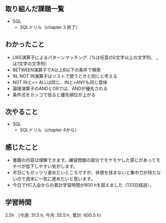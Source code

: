 ## 取り組んだ課題一覧
- SQL
    - SQLドリル（chapter 3 終了）
## わかったこと
- LIKE演算子によるパターンマッチング（%は任意の0文字以上の文字列、 _ は1文字の文字列）
- BETWEEN演算子でA以上B以下の条件で検索
- IN, NOT IN演算子はリストで使うときと同じと考える
- NOT INと<> ALLは同じ、INと=ANYも同じ意味
- 論理演算子のANDとORでは、ANDが優先される
- 条件式をカッコで括ると優先順位が上がる
    
## 次やること
- SQL
    - SQLドリル（chapter 4から）
## 感じたこと
- 書籍の内容は理解できます。練習問題の部分でモヤモヤした感じがあってモチベが低下しやすい気がします。
- 平日にもガッツリ進めたいところですが、休憩を挟まないと集中力が持たないので週末に一気に進めたいと思います。
- 今日でHC入会からの累計学習時間が600 hを超えました（133日経過）。
    
## 学習時間
2.5h （今週: 31.5 h, 今月: 55.5ｈ, 累計: 600.5 h）